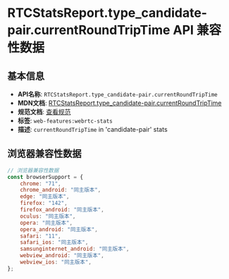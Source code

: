 # RTCStatsReport.type_candidate-pair.currentRoundTripTime API 兼容性数据

## 基本信息

- **API名称**: `RTCStatsReport.type_candidate-pair.currentRoundTripTime`
- **MDN文档**: [RTCStatsReport.type_candidate-pair.currentRoundTripTime](https://developer.mozilla.org/docs/Web/API/RTCIceCandidatePairStats/currentRoundTripTime)
- **规范文档**: [查看规范](https://w3c.github.io/webrtc-stats/#dom-rtcicecandidatepairstats-currentroundtriptime)
- **标签**: `web-features:webrtc-stats`
- **描述**: `currentRoundTripTime` in 'candidate-pair' stats

## 浏览器兼容性数据

```javascript
// 浏览器兼容性数据
const browserSupport = {
    chrome: "71",
    chrome_android: "同主版本",
    edge: "同主版本",
    firefox: "142",
    firefox_android: "同主版本",
    oculus: "同主版本",
    opera: "同主版本",
    opera_android: "同主版本",
    safari: "11",
    safari_ios: "同主版本",
    samsunginternet_android: "同主版本",
    webview_android: "同主版本",
    webview_ios: "同主版本",
};

```

